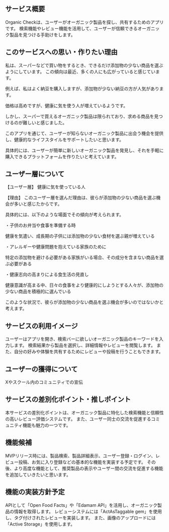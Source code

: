 ## サービス概要

Organic Checkは、ユーザーがオーガニック製品を探し、共有するためのアプリです。
検索機能やレビュー機能を活用して、ユーザーが信頼できるオーガニック製品を見つける手助けをします。

## このサービスへの思い・作りたい理由

私は、スーパーなどで買い物をするとき、できるだけ添加物の少ない商品を選ぶようにしています。
この傾向は最近、多くの人にも広がっていると感じています。

例えば、私はよく納豆を購入しますが、添加物が少ない納豆の方が人気があります。

価格は高めですが、健康に気を使う人が増えているようです。

しかし、スーパーで買えるオーガニック製品は限られており、求める商品を見つけるのが難しいと感じました。

このアプリを通じて、ユーザーが知らないオーガニック製品に出会う機会を提供し、健康的なライフスタイルをサポートしたいと思います。

具体的には、ユーザーが簡単に新しいオーガニック製品を発見し、それを手軽に購入できるプラットフォームを作りたいと考えています。

## ユーザー層について
【ユーザー層】
健康に気を使っている人

【理由】
このユーザー層を選んだ理由は、彼らが添加物の少ない商品を選ぶ機会が多いと感じたからです。

具体的には、以下のような場面でその傾向が考えられます。

・子供のお弁当や食事を準備する時

健康を気遣い、成長期の子供には添加物の少ない食材を選ぶ親が増えている

・アレルギーや健康問題を抱えている家族のために

特定の添加物を避ける必要がある家族がいる場合、その成分を含まない商品を選ぶ必要がある

・健康志向の高まりによる食生活の見直し

健康意識が高まる中、日々の食事をより健康的にしようとする人々が、添加物の少ない商品を積極的に選んでいる

このような状況で、彼らが添加物の少ない商品を選ぶ機会が多いのではないかと考えます。

## サービスの利用イメージ
ユーザーはアプリを開き、検索バーに欲しいオーガニック製品のキーワードを入力します。
検索結果から製品を選択し、詳細情報やレビューを閲覧します。
また、自分の好みや体験を共有するためにレビューや投稿を行うこともできます。

## ユーザーの獲得について
Xやスクール内のコミュニティでの宣伝

## サービスの差別化ポイント・推しポイント
本サービスの差別化ポイントは、オーガニック製品に特化した検索機能と信頼性の高いレビュー評価システムです。
また、ユーザー同士の交流を促進するコミュニティ機能も魅力の一つです。

## 機能候補
MVPリリース時には、製品検索、製品詳細表示、ユーザー登録・ログイン、レビュー投稿、お気に入り登録などの基本的な機能を実装する予定です。
その後、より高度な機能として、推奨製品の表示やユーザー間の交流を促進する機能を追加していきたいと思います。

## 機能の実装方針予定
APIとして「Open Food Facts」や「Edamam API」を活用し、オーガニック製品の情報を取得します。
レビューシステムには「ActAsTaggable gem」を使用し、タグ付けされたレビューを実装します。
また、画像のアップロードには「Active Storage」を使用します。